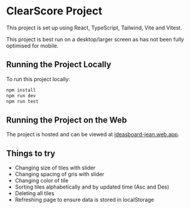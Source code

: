 # ClearScore Project

This project is set up using React, TypeScript, Tailwind, Vite and Vitest.

This project is best run on a desktop/larger screen as has not been fully optimised for mobile.

## Running the Project Locally

To run this project locally:

```bash
npm install
npm run dev
npm run test
```

## Running the Project on the Web

The project is hosted and can be viewed at [ideasboard-jean.web.app](ideasboard-jean.web.app).

## Things to try

- Changing size of tiles with slider
- Changing spacing of gris with slider
- Changing color of tile
- Sorting tiles alphabetically and by updated time (Asc and Des)
- Deleting all tiles
- Refreshing page to ensure data is stored in localStorage
